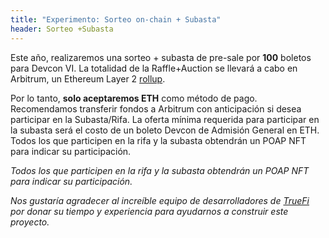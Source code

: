 ```yaml
---
title: "Experimento: Sorteo on-chain + Subasta"
header: Sorteo +Subasta
---
```

Este año, realizaremos una sorteo + subasta de pre-sale por **100** boletos para Devcon VI. La totalidad de la Raffle+Auction se llevará a cabo en Arbitrum, un Ethereum Layer 2 [rollup](https://vitalik.ca/general/2021/01/05/rollup.html).

Por lo tanto, **solo aceptaremos ETH** como método de pago. Recomendamos transferir fondos a Arbitrum con anticipación si desea participar en la Subasta/Rifa. La oferta mínima requerida para participar en la subasta será el costo de un boleto Devcon de Admisión General en ETH. Todos los que participen en la rifa y la subasta obtendrán un POAP NFT para indicar su participación.

*Todos los que participen en la rifa y la subasta obtendrán un POAP NFT para indicar su participación.*

*Nos gustaría agradecer al increíble equipo de desarrolladores de [TrueFi](https://truefi.io/) por donar su tiempo y experiencia para ayudarnos a construir este proyecto.*